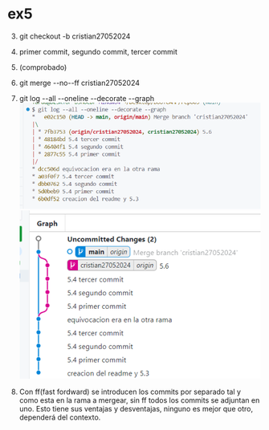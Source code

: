 # ex5

3. git checkout -b cristian27052024
4. primer commit, segundo commit, tercer commit
5. (comprobado)
6. git merge --no--ff cristian27052024
7. git log --all --oneline --decorate --graph
   ![alt text](image.png) 
   ![alt text](image-1.png)

8. Con ff(fast fordward) se introducen los commits por separado tal y como esta en la rama a mergear, sin ff todos los commits se adjuntan en uno. Esto tiene sus ventajas y desventajas, ninguno es mejor que otro, dependerá del contexto.